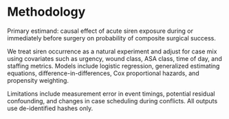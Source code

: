 # Methodology

Primary estimand: causal effect of acute siren exposure during or immediately before surgery on probability of composite surgical success.

We treat siren occurrence as a natural experiment and adjust for case mix using covariates such as urgency, wound class, ASA class, time of day, and staffing metrics. Models include logistic regression, generalized estimating equations, difference-in-differences, Cox proportional hazards, and propensity weighting.

Limitations include measurement error in event timings, potential residual confounding, and changes in case scheduling during conflicts. All outputs use de-identified hashes only.
